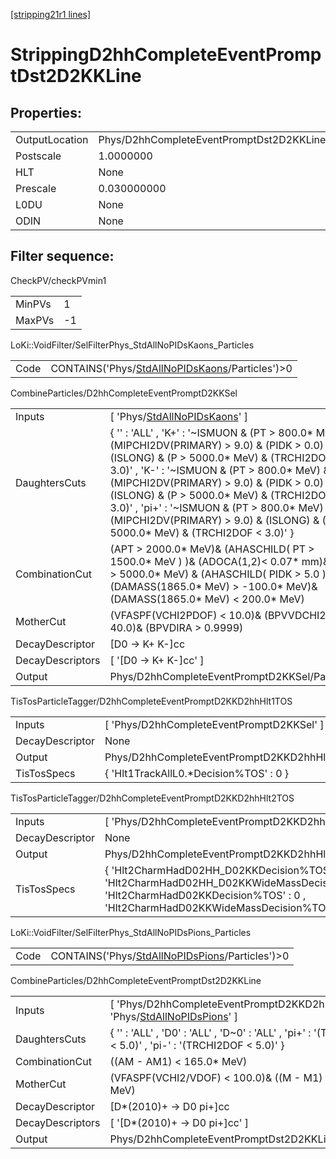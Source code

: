 [[stripping21r1 lines]](./stripping21r1-index)

# StrippingD2hhCompleteEventPromptDst2D2KKLine

## Properties:

|                |                                                    |
|----------------|----------------------------------------------------|
| OutputLocation | Phys/D2hhCompleteEventPromptDst2D2KKLine/Particles |
| Postscale      | 1.0000000                                          |
| HLT            | None                                               |
| Prescale       | 0.030000000                                        |
| L0DU           | None                                               |
| ODIN           | None                                               |

## Filter sequence:

CheckPV/checkPVmin1

|        |     |
|--------|-----|
| MinPVs | 1   |
| MaxPVs | -1  |

LoKi::VoidFilter/SelFilterPhys_StdAllNoPIDsKaons_Particles

|      |                                                                                                      |
|------|------------------------------------------------------------------------------------------------------|
| Code | CONTAINS('Phys/[StdAllNoPIDsKaons](./stripping21r1-commonparticles-stdallnopidskaons)/Particles')\>0 |

CombineParticles/D2hhCompleteEventPromptD2KKSel

|                  |                                                                                                                                                                                                                                                                                                                                                                                                                                        |
|------------------|----------------------------------------------------------------------------------------------------------------------------------------------------------------------------------------------------------------------------------------------------------------------------------------------------------------------------------------------------------------------------------------------------------------------------------------|
| Inputs           | [ 'Phys/[StdAllNoPIDsKaons](./stripping21r1-commonparticles-stdallnopidskaons)' ]                                                                                                                                                                                                                                                                                                                                                    |
| DaughtersCuts    | { '' : 'ALL' , 'K+' : '~ISMUON & (PT \> 800.0\* MeV) & (MIPCHI2DV(PRIMARY) \> 9.0) & (PIDK \> 0.0) & (ISLONG) & (P \> 5000.0\* MeV) & (TRCHI2DOF \< 3.0)' , 'K-' : '~ISMUON & (PT \> 800.0\* MeV) & (MIPCHI2DV(PRIMARY) \> 9.0) & (PIDK \> 0.0) & (ISLONG) & (P \> 5000.0\* MeV) & (TRCHI2DOF \< 3.0)' , 'pi+' : '~ISMUON & (PT \> 800.0\* MeV) & (MIPCHI2DV(PRIMARY) \> 9.0) & (ISLONG) & (P \> 5000.0\* MeV) & (TRCHI2DOF \< 3.0)' } |
| CombinationCut   | (APT \> 2000.0\* MeV)& (AHASCHILD( PT \> 1500.0\* MeV ) )& (ADOCA(1,2)\< 0.07\* mm)& (AP \> 5000.0\* MeV) & (AHASCHILD( PIDK \> 5.0 ) )& (DAMASS(1865.0\* MeV) \> -100.0\* MeV)& (DAMASS(1865.0\* MeV) \< 200.0\* MeV)                                                                                                                                                                                                                 |
| MotherCut        | (VFASPF(VCHI2PDOF) \< 10.0)& (BPVVDCHI2 \> 40.0)& (BPVDIRA \> 0.9999)                                                                                                                                                                                                                                                                                                                                                                  |
| DecayDescriptor  | [D0 -\> K+ K-]cc                                                                                                                                                                                                                                                                                                                                                                                                                     |
| DecayDescriptors | [ '[D0 -\> K+ K-]cc' ]                                                                                                                                                                                                                                                                                                                                                                                                             |
| Output           | Phys/D2hhCompleteEventPromptD2KKSel/Particles                                                                                                                                                                                                                                                                                                                                                                                          |

TisTosParticleTagger/D2hhCompleteEventPromptD2KKD2hhHlt1TOS

|                 |                                                       |
|-----------------|-------------------------------------------------------|
| Inputs          | [ 'Phys/D2hhCompleteEventPromptD2KKSel' ]           |
| DecayDescriptor | None                                                  |
| Output          | Phys/D2hhCompleteEventPromptD2KKD2hhHlt1TOS/Particles |
| TisTosSpecs     | { 'Hlt1TrackAllL0.\*Decision%TOS' : 0 }               |

TisTosParticleTagger/D2hhCompleteEventPromptD2KKD2hhHlt2TOS

|                 |                                                                                                                                                                                       |
|-----------------|---------------------------------------------------------------------------------------------------------------------------------------------------------------------------------------|
| Inputs          | [ 'Phys/D2hhCompleteEventPromptD2KKD2hhHlt1TOS' ]                                                                                                                                   |
| DecayDescriptor | None                                                                                                                                                                                  |
| Output          | Phys/D2hhCompleteEventPromptD2KKD2hhHlt2TOS/Particles                                                                                                                                 |
| TisTosSpecs     | { 'Hlt2CharmHadD02HH_D02KKDecision%TOS' : 0 , 'Hlt2CharmHadD02HH_D02KKWideMassDecision%TOS' : 0 , 'Hlt2CharmHadD02KKDecision%TOS' : 0 , 'Hlt2CharmHadD02KKWideMassDecision%TOS' : 0 } |

LoKi::VoidFilter/SelFilterPhys_StdAllNoPIDsPions_Particles

|      |                                                                                                      |
|------|------------------------------------------------------------------------------------------------------|
| Code | CONTAINS('Phys/[StdAllNoPIDsPions](./stripping21r1-commonparticles-stdallnopidspions)/Particles')\>0 |

CombineParticles/D2hhCompleteEventPromptDst2D2KKLine

|                  |                                                                                                                                     |
|------------------|-------------------------------------------------------------------------------------------------------------------------------------|
| Inputs           | [ 'Phys/D2hhCompleteEventPromptD2KKD2hhHlt2TOS' , 'Phys/[StdAllNoPIDsPions](./stripping21r1-commonparticles-stdallnopidspions)' ] |
| DaughtersCuts    | { '' : 'ALL' , 'D0' : 'ALL' , 'D~0' : 'ALL' , 'pi+' : '(TRCHI2DOF \< 5.0)' , 'pi-' : '(TRCHI2DOF \< 5.0)' }                         |
| CombinationCut   | ((AM - AM1) \< 165.0\* MeV)                                                                                                         |
| MotherCut        | (VFASPF(VCHI2/VDOF) \< 100.0)& ((M - M1) \< 160.0\* MeV)                                                                            |
| DecayDescriptor  | [D\*(2010)+ -\> D0 pi+]cc                                                                                                         |
| DecayDescriptors | [ '[D\*(2010)+ -\> D0 pi+]cc' ]                                                                                                 |
| Output           | Phys/D2hhCompleteEventPromptDst2D2KKLine/Particles                                                                                  |
